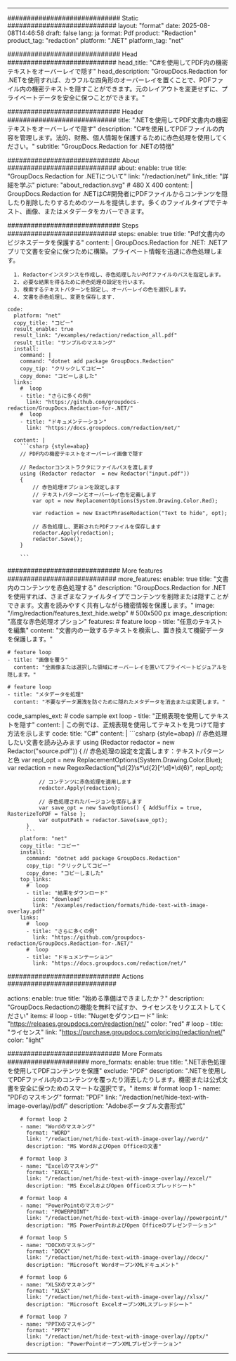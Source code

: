 
---
############################# Static ############################
layout: "format"
date:  2025-08-08T14:46:58
draft: false
lang: ja
format: Pdf
product: "Redaction"
product_tag: "redaction"
platform: ".NET"
platform_tag: "net"

############################# Head ############################
head_title: "C#を使用してPDF内の機密テキストをオーバーレイで隠す"
head_description: "GroupDocs.Redaction for .NETを使用すれば、カラフルな四角形のオーバーレイを置くことで、PDFファイル内の機密テキストを隠すことができます。元のレイアウトを変更せずに、プライベートデータを安全に保つことができます。"

############################# Header ############################
title: ".NETを使用してPDF文書内の機密テキストをオーバーレイで隠す" 
description: "C#を使用してPDFファイルの内容を管理します。法的、財務、個人情報を保護するために赤色処理を使用してください。"
subtitle: "GroupDocs.Redaction for .NETの特徴" 

############################# About ############################
about:
    enable: true
    title: "GroupDocs.Redaction for .NETについて"
    link: "/redaction/net/"
    link_title: "詳細を学ぶ"
    picture: "about_redaction.svg" # 480 X 400
    content: |
       GroupDocs.Redaction for .NETはC#開発者にPDFファイルからコンテンツを隠したり削除したりするためのツールを提供します。多くのファイルタイプでテキスト、画像、またはメタデータをカバーできます。

############################# Steps ############################
steps:
    enable: true
    title: "Pdf文書内のビジネスデータを保護する"
    content: |
      GroupDocs.Redaction for .NET: .NETアプリで文書を安全に保つために構築。プライベート情報を迅速に赤色処理します。
      
      1. Redactorインスタンスを作成し、赤色処理したいPdfファイルのパスを指定します。
      2. 必要な結果を得るために赤色処理の設定を行います。
      3. 検索するテキストパターンを設定し、オーバーレイの色を選択します。
      4. 文書を赤色処理し、変更を保存します.
   
    code:
      platform: "net"
      copy_title: "コピー"
      result_enable: true
      result_link: "/examples/redaction/redaction_all.pdf"
      result_title: "サンプルのマスキング"
      install:
        command: |
        command: "dotnet add package GroupDocs.Redaction"
        copy_tip: "クリックしてコピー"
        copy_done: "コピーしました"
      links:
        #  loop
        - title: "さらに多くの例"
          link: "https://github.com/groupdocs-redaction/GroupDocs.Redaction-for-.NET/"
        #  loop
        - title: "ドキュメンテーション"
          link: "https://docs.groupdocs.com/redaction/net/"
          
      content: |
        ```csharp {style=abap}
        // PDF内の機密テキストをオーバーレイ画像で隠す

        // Redactorコンストラクタにファイルパスを渡します
        using (Redactor redactor  = new Redactor("input.pdf"))
        {
            // 赤色処理オプションを設定します
            // テキストパターンとオーバーレイ色を定義します
            var opt = new ReplacementOptions(System.Drawing.Color.Red);
            
            var redaction = new ExactPhraseRedaction("Text to hide", opt);

            // 赤色処理し、更新されたPDFファイルを保存します
            redactor.Apply(redaction);
            redactor.Save();
        }
        
        ```            


############################# More features ############################
more_features:
  enable: true
  title: "文書内のコンテンツを赤色処理する"
  description: "GroupDocs.Redaction for .NETを使用すれば、さまざまなファイルタイプでコンテンツを削除または隠すことができます。文書を読みやすく共有しながら機密情報を保護します。"
  image: "/img/redaction/features_text_hide.webp" # 500x500 px
  image_description: "高度な赤色処理オプション"
  features:
    # feature loop
    - title: "任意のテキストを編集"
      content: "文書内の一致するテキストを検索し、置き換えて機密データを保護します。"

    # feature loop
    - title: "画像を覆う"
      content: "全画像または選択した領域にオーバーレイを置いてプライベートビジュアルを隠します。"

    # feature loop
    - title: "メタデータを処理"
      content: "不要なデータ漏洩を防ぐために隠れたメタデータを消去または変更します。"
      
  code_samples_ext:
    # code sample ext loop
    - title: "正規表現を使用してテキストを隠す"
      content: |
        この例では、正規表現を使用してテキストを見つけて隠す方法を示します
      code:
        title: "C#"
        content: |
          ```csharp {style=abap}
          //  赤色処理したい文書を読み込みます
          using (Redactor redactor  = new Redactor("source.pdf"))
          {
              // 赤色処理の設定を定義します：テキストパターンと色
              var repl_opt = new ReplacementOptions(System.Drawing.Color.Blue);
              var redaction = new RegexRedaction("\\d{2}\\s*\\d{2}[^\\d]*\\d{6}", repl_opt);

              // コンテンツに赤色処理を適用します
              redactor.Apply(redaction);

              // 赤色処理されたバージョンを保存します
              var save_opt = new SaveOptions() { AddSuffix = true, RasterizeToPDF = false };
              var outputPath = redactor.Save(save_opt);
          }
          ```
        platform: "net"
        copy_title: "コピー"
        install:
          command: "dotnet add package GroupDocs.Redaction"
          copy_tip: "クリックしてコピー"
          copy_done: "コピーしました"
        top_links:
          #  loop
          - title: "結果をダウンロード"
            icon: "download"
            link: "/examples/redaction/formats/hide-text-with-image-overlay.pdf"
        links:
          #  loop
          - title: "さらに多くの例"
            link: "https://github.com/groupdocs-redaction/GroupDocs.Redaction-for-.NET/"
          #  loop
          - title: "ドキュメンテーション"
            link: "https://docs.groupdocs.com/redaction/net/"


############################# Actions ############################

actions:
  enable: true
  title: "始める準備はできましたか？"
  description: "GroupDocs.Redactionの機能を無料で試すか、ライセンスをリクエストしてください"
  items:
    #  loop
    - title: "Nugetをダウンロード"
      link: "https://releases.groupdocs.com/redaction/net/"
      color: "red"
        #  loop
    - title: "ライセンス"
      link: "https://purchase.groupdocs.com/pricing/redaction/net/"
      color: "light"


############################# More Formats #####################
more_formats:
    enable: true
    title: ".NET赤色処理を使用してPDFコンテンツを保護"
    exclude: "PDF"
    description: ".NETを使用してPDFファイル内のコンテンツを覆ったり消去したりします。機密または公式文書を安全に保つためのスマートな選択です。"
    items: 
        # format loop 1
        - name: "PDFのマスキング"
          format: "PDF"
          link: "/redaction/net/hide-text-with-image-overlay//pdf/"
          description: "Adobeポータブル文書形式"

        # format loop 2
        - name: "Wordのマスキング"
          format: "WORD"
          link: "/redaction/net/hide-text-with-image-overlay//word/"
          description: "MS WordおよびOpen Officeの文書"
          
        # format loop 3
        - name: "Excelのマスキング"
          format: "EXCEL"
          link: "/redaction/net/hide-text-with-image-overlay//excel/"
          description: "MS ExcelおよびOpen Officeのスプレッドシート"

        # format loop 4
        - name: "PowerPointのマスキング"
          format: "POWERPOINT"
          link: "/redaction/net/hide-text-with-image-overlay//powerpoint/"
          description: "MS PowerPointおよびOpen Officeのプレゼンテーション"

        # format loop 5
        - name: "DOCXのマスキング"
          format: "DOCX"
          link: "/redaction/net/hide-text-with-image-overlay//docx/"
          description: "Microsoft WordオープンXMLドキュメント"
          
        # format loop 6
        - name: "XLSXのマスキング"
          format: "XLSX"
          link: "/redaction/net/hide-text-with-image-overlay//xlsx/"
          description: "Microsoft ExcelオープンXMLスプレッドシート"
          
        # format loop 7
        - name: "PPTXのマスキング"
          format: "PPTX"
          link: "/redaction/net/hide-text-with-image-overlay//pptx/"
          description: "PowerPointオープンXMLプレゼンテーション"


---